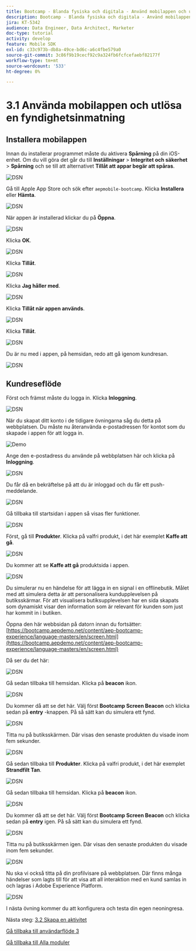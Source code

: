 ```yaml
---
title: Bootcamp - Blanda fysiska och digitala - Använd mobilappen och utlösa ett fyr-inträde
description: Bootcamp - Blanda fysiska och digitala - Använd mobilappen och utlösa ett fyr-inträde
jira: KT-5342
audience: Data Engineer, Data Architect, Marketer
doc-type: tutorial
activity: develop
feature: Mobile SDK
exl-id: c33c973b-db8a-49ce-bd6c-a6c4fbe579a0
source-git-commit: 3c86f9b19cecf92c9a324fb6fcfcefaebf82177f
workflow-type: tm+mt
source-wordcount: '533'
ht-degree: 0%

---
```


# 3.1 Använda mobilappen och utlösa en fyndighetsinmatning

## Installera mobilappen

Innan du installerar programmet måste du aktivera **Spårning** på din iOS-enhet. Om du vill göra det går du till **Inställningar** > **Integritet och säkerhet** > **Spårning** och se till att alternativet **Tillåt att appar begär att spåras**.

![DSN](./../uc3/images/app4.png)

Gå till Apple App Store och sök efter `aepmobile-bootcamp`. Klicka **Installera** eller **Hämta**.

![DSN](./../uc3/images/app1.png)

När appen är installerad klickar du på **Öppna**.

![DSN](./../uc3/images/app2.png)

Klicka **OK**.

![DSN](./../uc3/images/app9.png)

Klicka **Tillåt**.

![DSN](./../uc3/images/app3.png)

Klicka **Jag håller med**.

![DSN](./../uc3/images/app7.png)

Klicka **Tillåt när appen används**.

![DSN](./../uc3/images/app8.png)

Klicka **Tillåt**.

![DSN](./../uc3/images/app5.png)

Du är nu med i appen, på hemsidan, redo att gå igenom kundresan.

![DSN](./../uc3/images/app12.png)

## Kundreseflöde

Först och främst måste du logga in. Klicka **Inloggning**.

![DSN](./images/app13.png)

När du skapat ditt konto i de tidigare övningarna såg du detta på webbplatsen. Du måste nu återanvända e-postadressen för kontot som du skapade i appen för att logga in.

![Demo](./images/pv1.png)

Ange den e-postadress du använde på webbplatsen här och klicka på **Inloggning**.

![DSN](./images/app14.png)

Du får då en bekräftelse på att du är inloggad och du får ett push-meddelande.

![DSN](./images/app15.png)

Gå tillbaka till startsidan i appen så visas fler funktioner.

![DSN](./images/app17.png)

Först, gå till **Produkter**. Klicka på valfri produkt, i det här exemplet **Kaffe att gå**.

![DSN](./images/app19.png)

Du kommer att se **Kaffe att gå** produktsida i appen.

![DSN](./images/app20.png)

Du simulerar nu en händelse för att lägga in en signal i en offlinebutik. Målet med att simulera detta är att personalisera kundupplevelsen på butiksskärmar. För att visualisera butiksupplevelsen har en sida skapats som dynamiskt visar den information som är relevant för kunden som just har kommit in i butiken.

Öppna den här webbsidan på datorn innan du fortsätter: [https://bootcamp.aepdemo.net/content/aep-bootcamp-experience/language-masters/en/screen.html](https://bootcamp.aepdemo.net/content/aep-bootcamp-experience/language-masters/en/screen.html)

Då ser du det här:

![DSN](./images/screen1.png)

Gå sedan tillbaka till hemsidan. Klicka på **beacon** ikon.

![DSN](./images/app23.png)

Du kommer då att se det här. Välj först **Bootcamp Screen Beacon** och klicka sedan på **entry** -knappen. På så sätt kan du simulera ett fynd.

![DSN](./images/app21.png)

Titta nu på butiksskärmen. Där visas den senaste produkten du visade inom fem sekunder.

![DSN](./images/screen2.png)

Gå sedan tillbaka till **Produkter**. Klicka på valfri produkt, i det här exemplet **Strandfilt Tan**.

![DSN](./images/app22.png)

Gå sedan tillbaka till hemsidan. Klicka på **beacon** ikon.

![DSN](./images/app23.png)

Du kommer då att se det här. Välj först **Bootcamp Screen Beacon** och klicka sedan på **entry** igen. På så sätt kan du simulera ett fynd.

![DSN](./images/app21.png)

Titta nu på butiksskärmen igen. Där visas den senaste produkten du visade inom fem sekunder.

![DSN](./images/screen3.png)

Nu ska vi också titta på din profilvisare på webbplatsen. Där finns många händelser som lagts till för att visa att all interaktion med en kund samlas in och lagras i Adobe Experience Platform.

![DSN](./images/screen4.png)

I nästa övning kommer du att konfigurera och testa din egen neoningresa.

Nästa steg: [3.2 Skapa en aktivitet](./ex2.md)

[Gå tillbaka till användarflöde 3](./uc3.md)

[Gå tillbaka till Alla moduler](../../overview.md)
